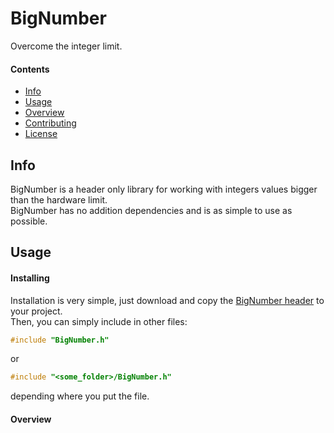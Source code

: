 # BigNumber

Overcome the integer limit.


#### Contents

* [Info](#Info)
* [Usage](#Usage)
* [Overview](#Overview)
* [Contributing](#Contributing)
* [License](#License)


## Info
BigNumber is a header only library for working with integers values bigger than the hardware limit.  
BigNumber has no addition dependencies and is as simple to use as possible.  

## Usage
#### Installing
Installation is very simple, just download and copy the [BigNumber header](include/BigNumber.h) to your project.  
Then, you can simply include in other files:
```c++
#include "BigNumber.h"
```
or
```c++
#include "<some_folder>/BigNumber.h"
```
depending where you put the file.  

#### Overview

###### Instantiation
It is possible to instantiate a BigNumber in multiple ways:  
```c++
BigNumber A;  // will hold the value 0.
BigNumber B(100);  // B will hold the value 100.
BigNumber C(-50);  // C will hold the value -50.
BigNumber D("-4561273837128312881");  // D will hold the value -4561273837128312881.
BigNumber E = "4561273837";  // E will hold the value 4561273837
BigNumber F = 2;  // F will hold the value 2.
```

###### Operators
The BigNumber class overload the following operators: `+`, `-`, `*`, `/`, `%`.  
Overloading these ones, others operators like `+=`, `-=`, `*=`, `/=`, `%=`, `++`, `--`, `-` reuse the previous ones to also work.  

```c++
BigNumber a("1390824942691875931654");
BigNumber b("373294235818098884803");

std::cout << (a + b) << std::endl;
// Output: 1764119178509974816457

std::cout << (a - b) << std::endl;
// Output: 1017530706873777046851

std::cout << (a * b) << std::endl;
// Output: 519186934138915001194112299224174047254162

std::cout << (a / b) << std::endl;
// Output: 3	(Divison ouput is rounded down)

std::cout << (a % b) << std::endl;
// Output: 270942235237579277245
```
Relational operators, like `>`, `>=`, `<`, `<=`, `==`, `!=` are also overloaded.  
###### Interface
* A BigNumber instance is printable, overloading `<<`, but you can also get it's std::string representation by calling `.asString()` in an instance.  
* Use `.isPositive()` to check if an instance is positive or not.  
* Use `.isZero()` to check if an instance is zero, faster than comparing to another object.  
* Use `.isOne()` to check if an instance is one (positive), faster than comparing to another object.  
* Use `.lenght()` to get the count of how many digits an instance has.  
* Use `.isOdd()` or `.isEven()` to check if an instance is Odd or Even.  
* Use `.fitsInLongLong()` to check if an instance can be safelly converted to a long long.  
* Use `.asLongLong()` to get the value of an instance as a long long.  
* Use `.absoluteValue()` to get a NEW instance of BigNumber with the absolute value of the instance called on.  
* Use `.times10(int t)` to get a the result of the instace times 10 to the power of `t`, basically multiplying by 10 `t` times. This is faster than multiplying by 10.  
* Use `.pow(BigNumber n)` to get the result of the instance to the `n` power. This operation is expensive and can take a while with larger `n`s. Use `.modPow()` if possible.  
* Use `.modPow(BigNumber p, BigNumber m)` to get the result of the module `m` of the instance to the power of `p`, this is (instance ^ p) % m. This is way faster than `.pow()` and should be used intead of doing `instance.pow(p) % m`.  
* Use `BigNumber::randomBigNumber(int l)` (static) to get a random BigNumber instance with  `l` digits. THIS USES A PSEUDO-RANDOM FUNCTION. DO NOT RELY IN IT BEING COMPLETELY RANDOM.  
* Use `BigNumber::randomBigNumberInRange(BigNumber l, BigNumber h)` (static) to get a random BigNumber instance that will be `>= l` and `< h`. THIS USES A PSEUDO-RANDOM FUNCTION. DO NOT RELY IN IT BEING COMPLETELY RANDOM.  
  
##### Warning
A few methods will throw exceptions of type `std::invalid_argument` in case an invalid operation is attempted, like instantiating a BigNumber from a non-number string, dividing by 0, module operation by 0.  
A few methods that do not support negative numbers will also throw exceptions when called with a negative number. This includes `pow` and `mowPow` with negative arguments.  
Since this lib is open source, it is recommended that you read the comment above a method defition _before_ using it in your code.  

## Contributing
Contributions are welcome, fork this repo, change it, open a pull request or an issue.  
Make sure no tests are failing.  

## License
All code is licensed under [MIT](LICENSE).  
*THE SOFTWARE IS PROVIDED "AS IS", WITHOUT WARRANTY OF ANY KIND.*

